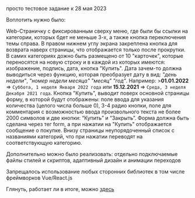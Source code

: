 просто тестовое задание к 28 мая 2023

Воплотить нужно было:

Web-Страничку с фиксированным сверху меню, где были бы ссылки на категории, которых бдет не меньше 3-х, а также кнопка переключения темы справа.
В правом нижнем углу экрана закреплена кнопка для возврата наверх страницы, что отображается только после прокрутки. 
В самих категориях дожно быть размещено от 10 "карточек", которые переносятся на новую строку и в каждой из которых имеются: изображение, подпись, дата, кнопка "Купить".
Дата зачем-то должна выводиться через функцию, которая преобразует дату в вид: *"день недели"*, *"номер недели месяца" "месяц" "год"*.
Например: >**01.01.2022** => `Суббота, 1 неделя Января 2022 года` *или* **15.12.2021** => `Среда, 3 неделя Декабря 2021 года`.
Кнопка "Купить", выводит поверх основной страницы форму, в которой будут отображены: поле ввода для указания количества (целого числа больше 0), 3-4 радио кнопки, поле для комментария с возможностью ввода произвольного текста не более 2000 символов и две кнопки: “Купить” и “Закрыть”.
Форма должна быть сделана через тег form, а при нажатии на "Купить" отображается сообщение о покупке.
Внизу страницы неупорядоченный список с названиями категорий, что при нажатии переводят на соответствующую категорию. 

Дополнительно можно было реализовать:
отдельно подключаемые файлы стилей и скриптов,
адаптивный дизайн и анимации переходов

Запрещалось использование любых сторонних библиотек в том числе фреймворков Vue/React.js

Глянуть, работает ли в итоге, можно [здесь](https://rihanzer0.github.io/TestSite)
